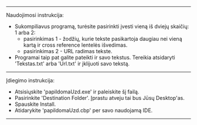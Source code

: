 -----------------------------------------------------------------------------------------------------------------------------------------------------------------------
Naudojimosi instrukcija:

- Sukompiliavus programą, turėsite pasirinkti įvesti vieną iš dviejų skaičių: 1 arba 2:
  - pasirinkimas 1 - žodžių, kurie tekste pasikartoja daugiau nei vieną kartą ir cross reference lentelės išvedimas.
  - pasirinkimas 2 - URL radimas tekste.
- Programai taip pat galite pateikti ir savo tekstus. Tereikia atsidaryti 'Tekstas.txt' arba 'Url.txt' ir įklijuoti savo tekstą. 

-----------------------------------------------------------------------------------------------------------------------------------------------------------------------
Įdiegimo instrukcija:

- Atsisiųskite 'papildomaUzd.exe' ir paleiskite šį failą.
- Pasirinkite 'Destination Folder'. Įprastu atveju tai bus Jūsų Desktop'as.
- Spauskite Install.
- Atidarykite 'papildomaUzd.cbp' per savo naudojamą IDE.

-----------------------------------------------------------------------------------------------------------------------------------------------------------------------
